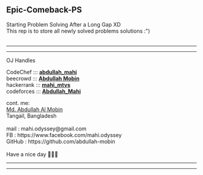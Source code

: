 ## Epic-Comeback-PS
Starting Problem Solving After a Long Gap XD </br>
This rep is to store all newly solved problems solutions :")  </br></br>



<hr/><hr/>
<P>OJ Handles<br/>

CodeChef   :::  <a href="https://www.codechef.com/users/abdullah_mahi"> **abdullah_mahi** </a><br/>
beecrowd   :::  <a href="https://www.beecrowd.com.br/judge/en/profile/726667"> **Abdullah Mobin** </a><br/>
hackerrank :::  <a href="https://www.hackerrank.com/mahi_mtvs"> **mahi_mtvs** </a><br/>
codeforces :::  <a href="https://codeforces.com/profile/Abdullah_Mahi"> **Abdullah_Mahi** </a><br/>
<p/>

<p> 
cont. me:<br/>
<a href="https://sites.google.com/view/abdullah-al-mobin/home"> Md. Abdullah Al Mobin </a><br/>
Tangail, Bangladesh<br/><br/>
mail    :  mahi.odyssey@gmail.com <br/>
FB      :  https://www.facebook.com/mahi.odyssey <br/>
GitHub  :  https://github.com/abdullah-mobin
<br/> <br/>
Have a nice day 💙💙💙
<p/>
<hr/><hr/>
